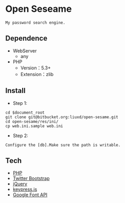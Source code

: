 # Open Seseame #

```
My password search engine.
```

## Dependence ##
+ WebServer
    + any
+ PHP
    + Version：5.3+
    + Extension：zlib

## Install ##

* Step 1:
```
cd $document_root
git clone git@bitbucket.org:liuxd/open-sesame.git
cd open-sesame/res/ini/
cp web.ini.sample web.ini
```

* Step 2:
```
Configure the [db].Make sure the path is writable.
```

## Tech ##
* [PHP](http://php.net/)
* [Twitter Bootstrap](http://twitter.github.io/bootstrap/)
* [jQuery](http://jquery.com/)
* [keypress.js](http://dmauro.github.io/Keypress/)
* [Google Font API](http://www.google.com/fonts/)